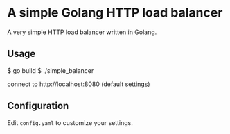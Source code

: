 # A simple Golang HTTP load balancer

A very simple HTTP load balancer written in Golang.

## Usage

$ go build
$ ./simple_balancer

connect to http://localhost:8080 (default settings)

## Configuration

Edit `config.yaml` to customize your settings.
